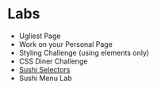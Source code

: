 # Labs
+ Ugliest Page
+ Work on your Personal Page
+ Styling Challenge (using elements only)
+ CSS Diner Challenge
+ [Sushi Selectors](https://flukeout.github.io/)
+ Sushi Menu Lab
